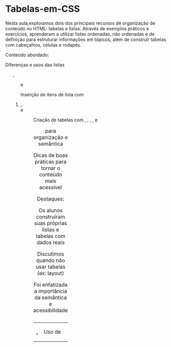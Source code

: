 # Tabelas-em-CSS

Nesta aula,exploramos dois dos principais recursos de organização de conteúdo no HTML: tabelas e listas. Através de exemplos práticos e exercícios, aprenderam a utilizar listas ordenadas, não ordenadas e de definição para estruturar informações em tópicos, além de construir tabelas com cabeçalhos, células e rodapés.

Conteúdo abordado:

Diferenças e usos das listas <ul>, <ol> e <dl>

Inserção de itens de lista com <li>, <dt> e <dd>

Criação de tabelas com <table>, <tr>, <th>, <td>

Uso de <thead>, <tbody>, <tfoot> e <caption> para organização e semântica

Dicas de boas práticas para tornar o conteúdo mais acessível

Destaques:

Os alunos construíram suas próprias listas e tabelas com dados reais

Discutimos quando não usar tabelas (ex: layout)

Foi enfatizada a importância da semântica e acessibilidade
